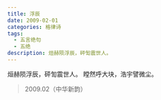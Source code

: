 ```yaml
---
title: 浮辰
date: 2009-02-01
categories: 格律诗
tags:
  - 五言绝句
  - 五绝
description: 烜赫陨浮辰，砰訇震世人。
---
```


烜赫陨浮辰，砰訇震世人。
瞠然呼大块，浩宇譬微尘。

> 2009.02（中华新韵）